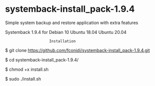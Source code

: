 # systemback-install_pack-1.9.4

Simple system backup and restore application with extra features

Systemback 1.9.4 for Debian 10 Ubuntu 18.04 Ubuntu 20.04

                        Installation

$ git clone https://github.com/fconidi/systemback-install_pack-1.9.4.git

$ cd systemback-install_pack-1.9.4/

$ chmod +x install.sh

$ sudo ./install.sh
